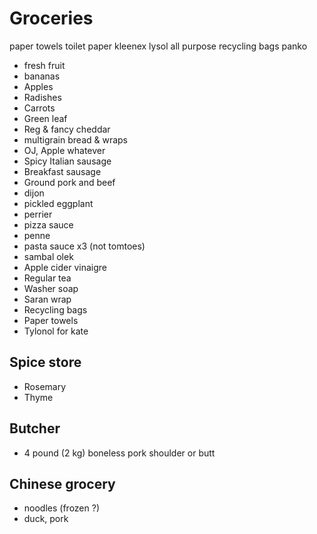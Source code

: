 # Groceries

paper towels
toilet paper
kleenex
lysol all purpose
recycling bags
panko




- fresh fruit
- bananas
- Apples
- Radishes
- Carrots
- Green leaf
- Reg & fancy cheddar
- multigrain bread & wraps
- OJ, Apple whatever
- Spicy Italian sausage
- Breakfast sausage
- Ground pork and beef
- dijon
- pickled eggplant
- perrier
- pizza sauce
- penne
- pasta sauce x3 (not tomtoes)
- sambal olek
- Apple cider vinaigre
- Regular tea
- Washer soap
- Saran wrap
- Recycling bags
- Paper towels
- Tylonol for kate

## Spice store

- Rosemary
- Thyme

## Butcher

- 4 pound (2 kg) boneless pork shoulder or butt

## Chinese grocery

- noodles (frozen ?)
- duck, pork

